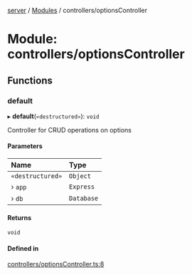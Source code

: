 [server](../README.md) / [Modules](../modules.md) / controllers/optionsController

# Module: controllers/optionsController

## Functions

### default

▸ **default**(`«destructured»`): `void`

Controller for CRUD operations on options

#### Parameters

| Name | Type |
| :------ | :------ |
| `«destructured»` | `Object` |
| › `app` | `Express` |
| › `db` | `Database` |

#### Returns

`void`

#### Defined in

[controllers/optionsController.ts:8](https://github.com/Leo-Nicolle/mots-fleches/blob/35dd9ba/server/lib/controllers/optionsController.ts#L8)
